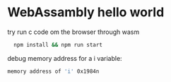 # WebAssambly hello world
try run c code om the browser through wasm 

```sh
  npm install && npm run start
```

debug memory address for a i variable: 
```sh 
memory address of 'i' 0x1984n 
```
